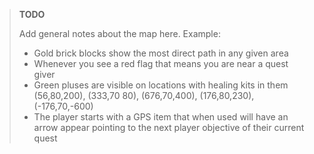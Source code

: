 > **TODO**
>
> Add general notes about the map here. Example:
> - Gold brick blocks show the most direct path in any given area
> - Whenever you see a red flag that means you are near a quest giver
> - Green pluses are visible on locations with healing kits in them (56,80,200), (333,70 80), (676,70,400), (176,80,230), (-176,70,-600)
> - The player starts with a GPS item that when used will have an arrow appear pointing to the next player objective of their current quest